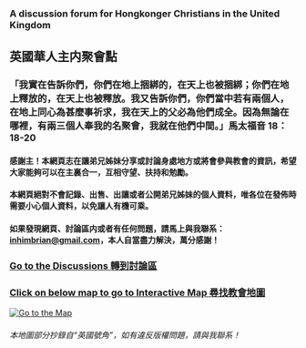 ### A discussion forum for Hongkonger Christians in the United Kingdom

## 英國華人主内聚會點

### 「我實在告訴你們，你們在地上捆綁的，在天上也被捆綁；你們在地上釋放的，在天上也被釋放。我又告訴你們，你們當中若有兩個人，在地上同心為甚麼事祈求，我在天上的父必為他們成全。因為無論在哪裡，有兩三個人奉我的名聚會，我就在他們中間。」馬太福音 18：18-20

#### 感謝主！本網頁志在讓弟兄姊妹分享或討論身處地方或將會參與教會的資訊，希望大家能夠可以在主裏合一，互相守望、扶持和勉勵。

#### 本網頁絕對不會記錄、出售、出讓或者公開弟兄姊妹的個人資料，唯各位在發佈時需要小心個人資料，以免讓人有機可乘。

#### 如果發現網頁、討論區内或者有任何問題，請馬上與我聯系：inhimbrian@gmail.com，本人自當盡力解決，萬分感謝！

###  [Go to the Discussions 轉到討論區](https://github.com/ukcc4hk/-/discussions "Go to Discussions") 

### [Click on below map to go to Interactive Map 尋找教會地圖](https://www.google.com/maps/d/edit?mid=1_qab3gjgDE2nof4RQ5rFv27ivA8WnAMX&usp=sharing) 
[![Go to the Map](https://mapswire.com/maps/countries/uk-physical-map-large.jpg)](https://www.google.com/maps/d/edit?mid=1_qab3gjgDE2nof4RQ5rFv27ivA8WnAMX&usp=sharing "Go to the Map")
###### 本地圖部分抄錄自“英國號角”，如有違反版權問題，請與我聯系！